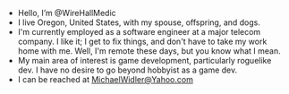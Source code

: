 - Hello, I’m @WireHallMedic
- I live Oregon, United States, with my spouse, offspring, and dogs.
- I'm currently employed as a software engineer at a major telecom company. I like it; I get to fix things, and don't have to take my work home with me. Well, I'm remote these days, but you know what I mean.
- My main area of interest is game development, particularly roguelike dev. I have no desire to go beyond hobbyist as a game dev.
- I can be reached at MichaelWidler@Yahoo.com

<!---
WireHallMedic/WireHallMedic is a ✨ special ✨ repository because its `README.md` (this file) appears on your GitHub profile.
You can click the Preview link to take a look at your changes.
--->
